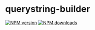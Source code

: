 # querystring-builder

[![NPM version](https://img.shields.io/npm/v/@aws-sdk/querystring-builder.svg)](https://www.npmjs.com/package/@aws-sdk/querystring-builder)
[![NPM downloads](https://img.shields.io/npm/dm/@aws-sdk/querystring-builder.svg)](https://www.npmjs.com/package/@aws-sdk/querystring-builder)
